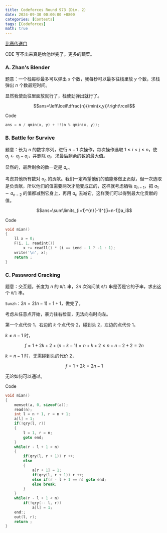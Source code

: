 ```yaml
---
title: Codeforces Round 973 (Div. 2) 
date: 2024-09-30 00:00:00 +0800
categories: [Contests]
tags: [Codeforces]
math: true
---
```



[比赛传送门](https://codeforces.com/contest/2013)

CDE 写不出来真是给他烂完了。更多的蔬菜。

### A. Zhan's Blender

题意：一个栈每秒最多可以弹出 $x$ 个数，我每秒可以最多往栈里放 $y$ 个数，求栈弹出 $n$ 个数最短时间。

显然我使劲往里面放就行了，栈使劲弹出就行了。

$$ans=\left\lceil\dfrac{n}{\min(x,y)}\right\rceil$$

Code

```cpp
ans = n / qmin(x, y) + !!(n % qmin(x, y));
```

### B. Battle for Survive

题意：长为 $n$ 的数字序列，进行 $n-1$ 次操作，每次操作选取 $1\leq i < j\leq n$，使 $a_j \gets a_j - a_i$，并删除 $a_i$，求最后剩余的数的最大值。

显然的，最后剩余的数一定是 $a_n$。

考虑其他所有数对 $a_n$ 的贡献。我们一定希望他们的值能够做正贡献，但一次选取是负贡献，所以他们的值需要两次才能变成正的，这样就考虑牺牲 $a_{n-1}$，把 $a_1 \sim a_{n-2}$ 的值都减到它身上，再用 $a_n$ 去减它，这样我们可以得到最大化贡献的值。

$$ans=\sum\limits_{i=1}^{n}(-1)^{[i=n-1]}a_i$$

Code

```cpp
void mian()
{
    ll x = 0;
    F(i, 1, readint())
        x += readll() * (i == iend - 1 ? -1 : 1);
    write('\n', x);   
    return ;
}
```

### C. Password Cracking

题意：交互题。长度为 $n$ 的 `0`/`1` 串，$2n$ 次询问某 `0`/`1` 串是否是它的子串，求出这个 `0`/`1` 串。

$\texttt{Sunzh}$：$2n=2(n-1)+1+1$，做完了。

考虑从任意点开始，暴力往右检查，无法向右时向左。

第一个点代价 $1$，右边的 $k$ 个点代价 $2$，碰到头 $2$，左边的点代价 $1$。

$k\neq n-1$ 时，

$$f=1+2k+2+(n-k-1)=n+k+2\leq n+n-2+2=2n$$

$k=n-1$ 时，无需碰到头的代价 $2$，  

$$f=1+2k=2n-1$$

无论如何可以通过。

Code

```cpp
void mian()
{
    memset(a, 0, sizeof(a));
    read(n);
    int l = n + 1, r = n + 1;
    a[l] = 1;
    if(!qry(l, r)) 
    {
        l = 1, r = n;
        goto end;
    }
    while(r - l + 1 < n)
    {
        if(qry(l, r + 1)) r ++;
        else
        {
            a[r + 1] = 1;
            if(qry(l, r + 1)) r ++;
            else if(r - l + 1 == n) goto end;
            else break;
        }
    }
    while(r - l + 1 < n)
        if(!qry(-- l, r))
            a[l] = 1;
    end:;
    out(l, r);
    return ;
}
```